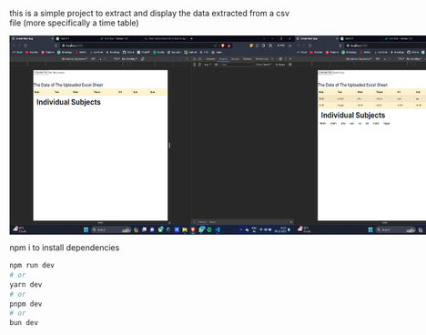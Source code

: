 this is a simple project to extract and display the data extracted from a csv file (more specifically a time table)


<div style="display: flex; justify-content: space-between;">
  <img src="https://github.com/anishredddy/extracting-excel-data/blob/main/screenshots/Screenshot%20(11).png" width="500" height="350" alt="Image not found" />
  <img src="https://github.com/anishredddy/extracting-excel-data/blob/main/screenshots/Screenshot%20(12).png" width="500" height="350" alt="Image not found" />
</div>

npm i to install dependencies

```bash
npm run dev
# or
yarn dev
# or
pnpm dev
# or
bun dev
```

